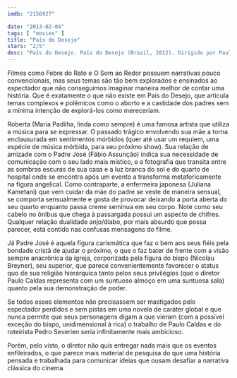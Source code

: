 ```yaml
---
imdb: "2156927"

date: "2013-02-04"
tags: [ "movies" ]
title: "País do Desejo"
stars: "2/5"
desc: "País do Desejo. País do Desejo (Brazil, 2012). Dirigido por Paulo Caldas. Escrito por Paulo Caldas, Pedro Severien, Amin Stepple. Com Fábio Assunção, Gabriel Braga Nunes, Nicolau Breyner, Germano Haiut, Maria Padilha."
---
```

Filmes como Febre do Rato e O Som ao Redor possuem narrativas pouco convencionais, mas seus temas são tão bem explorados e ensinados ao espectador que não conseguimos imaginar maneira melhor de contar uma história. Que é exatamente o que não existe em País do Desejo, que articula temas complexos e polêmicos como o aborto e a castidade dos padres sem a mínima intenção de explorá-los como mereceriam.

Roberta (Maria Padilha, linda como sempre) é uma famosa artista que utiliza a música para se expressar. O passado trágico envolvendo sua mãe a torna enclausurada em sentimentos mórbidos (quer até usar um requiem, uma espécie de música mórbida, para seu próximo show). Sua relação de amizade com o Padre José (Fábio Assunção) indica sua necessidade de comunicação com o seu lado mais místico, e a fotografia que transita entre as sombras escuras de sua casa e a luz branca do sol e do quarto de hospital onde se encontra após um evento a transforma metaforicamente na figura angelical. Como contraparte, a enfermeira japonesa (Juliana Kametani) que vem cuidar da mãe do padre se veste de maneira sensual, se comporta sensualmente e gosta de provocar deixando a porta aberta do seu quarto enquanto passa creme seminua em seu corpo. Note como seu cabelo no ônibus que chega à passargada possui um aspecto de chifres. Qualquer relação dualidade anjo/diabo, por mais absurdo que possa parecer, está contido nas confusas mensagens do filme.

Já Padre José é aquela figura carismática que faz o bem aos seus fiéis pela bondade cristã de ajudar o próximo, o que o faz bater de frente com a visão sempre anacrônica da igreja, corporizada pela figura do bispo (Nicolau Breyner), seu superior, que parece convenientemente favorecer o status quo de sua religião hierárquica tanto pelos seus privilégios (que o diretor Paulo Caldas representa com um suntuoso almoço em uma suntuosa sala) quanto pela sua demonstração de poder.

Se todos esses elementos não precisassem ser mastigados pelo espectador perdidos e sem pistas em uma novela de caráter global e que nunca permite que seus personagens digam a que vieram (com a possível exceção do bispo, unidimensional à rica) o trabalho de Paulo Caldas e do roteirista Pedro Severien seria infinitamente mais ambicioso.

Porém, pelo visto, o diretor não quis entregar nada mais que os eventos enfileirados, o que parece mais material de pesquisa do que uma história pensada e trabalhada para comunicar ideias que ousam desafiar a narrativa clássica do cinema.

